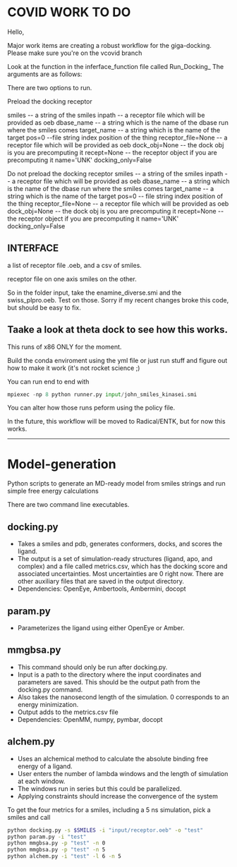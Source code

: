 # COVID WORK TO DO 

Hello,

Major work items are creating a robust workflow for the giga-docking. Please make sure you're on the vcovid branch


Look at the function in the inferface_function file called Run_Docking_
The arguments are as follows:

There are two options to run.

Preload the docking receptor 

smiles -- a string of the smiles
inpath -- a receptor file which will be provided as oeb
dbase_name -- a string which is the name of the dbase run where the smiles comes
target_name -- a string which is the name of the target 
pos=0 --file string index position of the thing
receptor_file=None -- a receptor file which will be provided as oeb 
dock_obj=None -- the dock obj is you are precomputing it
recept=None -- the receptor object if you are precomputing it
name='UNK'
docking_only=False
 
Do not preload the docking receptor 
smiles -- a string of the smiles
inpath -- a receptor file which will be provided as oeb
dbase_name -- a string which is the name of the dbase run where the smiles comes
target_name -- a string which is the name of the target 
pos=0 -- file string index position of the thing
receptor_file=None -- a receptor file which will be provided as oeb 
dock_obj=None -- the dock obj is you are precomputing it
recept=None -- the receptor object if you are precomputing it
name='UNK'
docking_only=False


## INTERFACE

a list of receptor file .oeb, and a csv of smiles. 

receptor file on one axis
smiles on the other. 


So in the folder input, take the enamine_diverse.smi and the swiss_plpro.oeb. Test on those. Sorry if my recent changes broke this code, but should be easy to fix.

Taake a look at theta dock to see how this works.
---------

This runs of x86 ONLY for the moment. 

Build the conda enviroment using the yml file or just run stuff and figure out how to make it work (it's not rocket science ;)

You can run end to end with 
```python 
mpiexec -np 8 python runner.py input/john_smiles_kinasei.smi
```

You can alter how those runs peform using the policy file.

In the future, this workflow will be moved to Radical/ENTK, but for now this works. 



---- 

# Model-generation
Python scripts to generate an MD-ready model from smiles strings and run simple free energy calculations 

There are two command line executables.

## docking.py
* Takes a smiles and pdb, generates conformers, docks, and scores the ligand.
* The output is a set of simulation-ready structures (ligand, apo, and complex) and a file called metrics.csv, which has the docking score and associated uncertainties. Most uncertainties are 0 right now. There are other auxiliary files that are saved in the output directory.
* Dependencies: OpenEye, Ambertools, Ambermini, docopt

## param.py
* Parameterizes the ligand using either OpenEye or Amber.

## mmgbsa.py
* This command should only be run after docking.py. 
* Input is a path to the directory where the input coordinates and parameters are saved. This should be the output path from the docking.py command.
* Also takes the nanosecond length of the simulation. 0 corresponds to an energy minimization.
* Output adds to the metrics.csv file
* Dependencies: OpenMM, numpy, pymbar, docopt

## alchem.py
* Uses an alchemical method to calculate the absolute binding free energy of a ligand.
* User enters the number of lambda windows and the length of simulation at each window.
* The windows run in series but this could be parallelized.
* Applying constraints should increase the convergence of the system

To get the four metrics for a smiles, including a 5 ns simulation, pick a smiles and call
~~~bash
python docking.py -s $SMILES -i "input/receptor.oeb" -o "test"
python param.py -i "test"
python mmgbsa.py -p "test" -n 0
python mmgbsa.py -p "test" -n 5
python alchem.py -i "test" -l 6 -n 5
~~~
